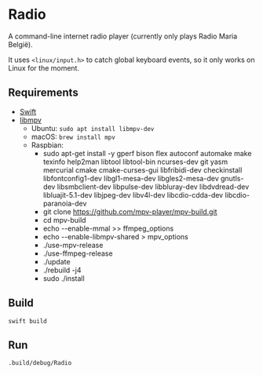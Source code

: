 # Radio
A command-line internet radio player (currently only plays Radio Maria België).

It uses `<linux/input.h>` to catch global keyboard events, so it only works on Linux for the moment.

## Requirements

- [Swift](https://swift.org/download/#releases)
- [libmpv](https://mpv.io)
  - Ubuntu: `sudo apt install libmpv-dev`
  - macOS: `brew install mpv`
  - Raspbian:
    - sudo apt-get install -y gperf bison flex autoconf automake make texinfo help2man libtool libtool-bin ncurses-dev git yasm mercurial cmake cmake-curses-gui libfribidi-dev checkinstall libfontconfig1-dev libgl1-mesa-dev libgles2-mesa-dev gnutls-dev libsmbclient-dev libpulse-dev libbluray-dev libdvdread-dev libluajit-5.1-dev libjpeg-dev libv4l-dev libcdio-cdda-dev libcdio-paranoia-dev
    - git clone https://github.com/mpv-player/mpv-build.git
    - cd mpv-build
    - echo --enable-mmal >> ffmpeg_options
    - echo --enable-libmpv-shared > mpv_options
    - ./use-mpv-release
    - ./use-ffmpeg-release
    - ./update
    - ./rebuild -j4
    - sudo ./install
## Build

```shell
swift build
```
## Run

```shell
.build/debug/Radio
```
